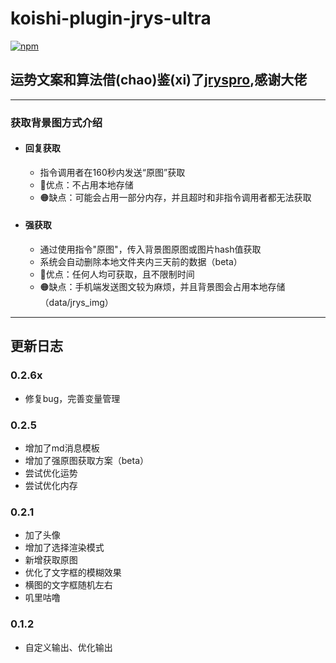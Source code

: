 # koishi-plugin-jrys-ultra

[![npm](https://img.shields.io/npm/v/koishi-plugin-jrys-ultra?style=flat-square)](https://www.npmjs.com/package/koishi-plugin-jrys-ultra)

## 运势文案和算法借(chao)鉴(xi)了[jryspro](https://github.com/Twiyin0/koishi-plugin-jryspro/tree/main),感谢大佬
---
### 获取背景图方式介绍
- #### 回复获取
  - 指令调用者在160秒内发送“原图”获取
  - 🔵优点：不占用本地存储
  - 🟠缺点：可能会占用一部分内存，并且超时和非指令调用者都无法获取
- #### 强获取
  - 通过使用指令"原图"，传入背景图原图或图片hash值获取
  - 系统会自动删除本地文件夹内三天前的数据（beta）
  - 🔵优点：任何人均可获取，且不限制时间
  - 🟠缺点：手机端发送图文较为麻烦，并且背景图会占用本地存储（data/jrys_img）

---
## 更新日志

### 0.2.6x
- 修复bug，完善变量管理

### 0.2.5
- 增加了md消息模板
- 增加了强原图获取方案（beta）
- 尝试优化运势
- 尝试优化内存

### 0.2.1
- 加了头像
- 增加了选择渲染模式
- 新增获取原图
- 优化了文字框的模糊效果
- 横图的文字框随机左右
- 叽里咕噜

### 0.1.2
- 自定义输出、优化输出
